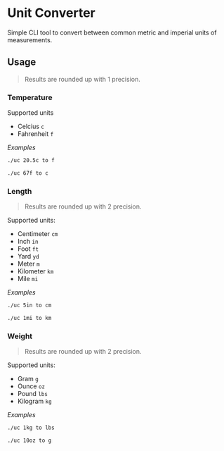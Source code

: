# Unit Converter

Simple CLI tool to convert between common metric and imperial units of measurements.

## Usage
> Results are rounded up with 1 precision.

### Temperature
Supported units
- Celcius `c`
- Fahrenheit `f`

*Examples*
```bash
./uc 20.5c to f
```

```bash
./uc 67f to c
```

### Length
> Results are rounded up with 2 precision.

Supported units: 
- Centimeter `cm`
- Inch `in`
- Foot `ft`
- Yard `yd`
- Meter `m`
- Kilometer `km`
- Mile `mi`

*Examples*
```bash
./uc 5in to cm
```

```bash
./uc 1mi to km
```

### Weight
> Results are rounded up with 2 precision.

Supported units: 
- Gram `g`
- Ounce `oz`
- Pound `lbs`
- Kilogram `kg`

*Examples*
```bash
./uc 1kg to lbs
```

```bash
./uc 10oz to g
```
